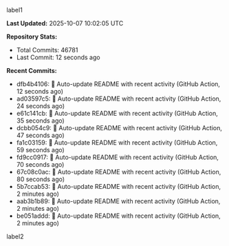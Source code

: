 
label1 
<!-- ACTIVITY_START -->
**Last Updated:** 2025-10-07 10:02:05 UTC

**Repository Stats:**
- Total Commits: 46781
- Last Commit: 12 seconds ago

**Recent Commits:**
- dfb4b4106: 🤖 Auto-update README with recent activity (GitHub Action, 12 seconds ago)
- ad03597c5: 🤖 Auto-update README with recent activity (GitHub Action, 24 seconds ago)
- e61c141cb: 🤖 Auto-update README with recent activity (GitHub Action, 35 seconds ago)
- dcbb054c9: 🤖 Auto-update README with recent activity (GitHub Action, 47 seconds ago)
- fa1c03159: 🤖 Auto-update README with recent activity (GitHub Action, 59 seconds ago)
- fd9cc0917: 🤖 Auto-update README with recent activity (GitHub Action, 70 seconds ago)
- 67c08c0ac: 🤖 Auto-update README with recent activity (GitHub Action, 80 seconds ago)
- 5b7ccab53: 🤖 Auto-update README with recent activity (GitHub Action, 2 minutes ago)
- aab3b1b89: 🤖 Auto-update README with recent activity (GitHub Action, 2 minutes ago)
- be051addd: 🤖 Auto-update README with recent activity (GitHub Action, 2 minutes ago)
<!-- ACTIVITY_END -->

label2
